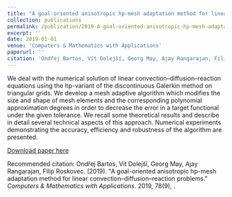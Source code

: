 ```yaml
---
title: "A goal-oriented anisotropic hp-mesh adaptation method for linear convection–diffusion–reaction problems"
collection: publications
permalink: /publication/2019-A-goal-oriented-anisotropic-hp-mesh-adaptation-method-for-linear-convection–diffusion–reaction-problems
excerpt: ''
date: 2019-01-01
venue: 'Computers & Mathematics with Applications'
paperurl: ''
citation: 'Ondřej Bartos, Vít Dolejší, Georg May, Ajay Rangarajan, Filip Roskovec. (2019). &quot;A goal-oriented anisotropic hp-mesh adaptation method for linear convection–diffusion–reaction problems.&quot; <i>Computers & Mathematics with Applications</i>. 2019, 78(9), .'
---
```

We deal with the numerical solution of linear convection–diffusion–reaction equations using the hp-variant of the discontinuous Galerkin method on triangular grids. We develop a mesh adaptive algorithm which modifies the size and shape of mesh elements and the corresponding polynomial approximation degrees in order to decrease the error in a target functional under the given tolerance. We recall some theoretical results and describe in detail several technical aspects of this approach. Numerical experiments demonstrating the accuracy, efficiency and robustness of the algorithm are presented.

[Download paper here](https://www.sciencedirect.com/science/article/pii/S0898122119301774)

Recommended citation: Ondřej Bartos, Vít Dolejší, Georg May, Ajay Rangarajan, Filip Roskovec. (2019). &quot;A goal-oriented anisotropic hp-mesh adaptation method for linear convection–diffusion–reaction problems.&quot; <i>Computers & Mathematics with Applications</i>. 2019, 78(9), .